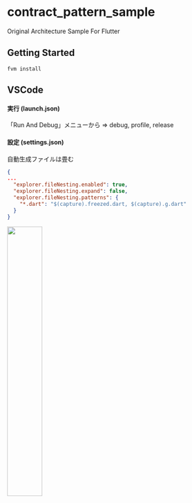 # contract_pattern_sample

Original Architecture Sample For Flutter

## Getting Started

```
fvm install
```

## VSCode

#### 実行 (launch.json)

「Run And Debug」メニューから
=> debug, profile, release

#### 設定 (settings.json)

自動生成ファイルは畳む

```json
{
...
  "explorer.fileNesting.enabled": true,
  "explorer.fileNesting.expand": false,
  "explorer.fileNesting.patterns": {
    "*.dart": "$(capture).freezed.dart, $(capture).g.dart"
  }
}
```

<img width="40%" src="https://github.com/yu6hooke/flutter_contract_pattern_sample/assets/17083696/7ee99ef2-e2ef-43f7-a9c0-acfcacdfe010" />

